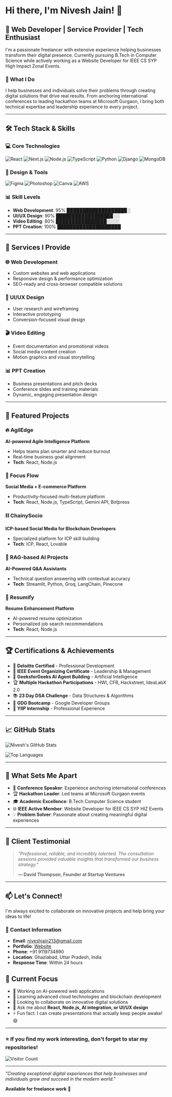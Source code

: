 # Hi there, I'm Nivesh Jain! 👋

## 🚀 Web Developer | Service Provider | Tech Enthusiast

I'm a passionate freelancer with extensive experience helping businesses transform their digital presence. Currently pursuing B.Tech in Computer Science while actively working as a Website Developer for IEEE CS SYP High Impact Zonal Events.

### 🎯 What I Do
I help businesses and individuals solve their problems through creating digital solutions that drive real results. From anchoring international conferences to leading hackathon teams at Microsoft Gurgaon, I bring both technical expertise and leadership experience to every project.

---

## 🛠️ Tech Stack & Skills

### 💻 Core Technologies
![React](https://img.shields.io/badge/React-20232A?style=for-the-badge&logo=react&logoColor=61DAFB)
![Next.js](https://img.shields.io/badge/Next.js-000000?style=for-the-badge&logo=next.js&logoColor=white)
![Node.js](https://img.shields.io/badge/Node.js-43853D?style=for-the-badge&logo=node.js&logoColor=white)
![TypeScript](https://img.shields.io/badge/TypeScript-007ACC?style=for-the-badge&logo=typescript&logoColor=white)
![Python](https://img.shields.io/badge/Python-3776AB?style=for-the-badge&logo=python&logoColor=white)
![Django](https://img.shields.io/badge/Django-092E20?style=for-the-badge&logo=django&logoColor=white)
![MongoDB](https://img.shields.io/badge/MongoDB-4EA94B?style=for-the-badge&logo=mongodb&logoColor=white)

### 🎨 Design & Tools
![Figma](https://img.shields.io/badge/Figma-F24E1E?style=for-the-badge&logo=figma&logoColor=white)
![Photoshop](https://img.shields.io/badge/Adobe%20Photoshop-31A8FF?style=for-the-badge&logo=Adobe%20Photoshop&logoColor=black)
![Canva](https://img.shields.io/badge/Canva-%2300C4CC.svg?&style=for-the-badge&logo=Canva&logoColor=white)
![AWS](https://img.shields.io/badge/Amazon_AWS-232F3E?style=for-the-badge&logo=amazon-aws&logoColor=white)

### 📊 Skill Levels
- **Web Development**: 95% ██████████████████▉░
- **UI/UX Design**: 90% █████████████████▉░░
- **Video Editing**: 80% ████████████████░░░░
- **PPT Creation**: 100% ████████████████████

---

## 🎯 Services I Provide

### 🌐 Web Development
- Custom websites and web applications
- Responsive design & performance optimization
- SEO-ready and cross-browser compatible solutions

### 🎨 UI/UX Design
- User research and wireframing
- Interactive prototyping
- Conversion-focused visual design

### 🎬 Video Editing
- Event documentation and promotional videos
- Social media content creation
- Motion graphics and visual storytelling

### 📊 PPT Creation
- Business presentations and pitch decks
- Conference slides and training materials
- Dynamic, engaging presentation design

---

## 🚀 Featured Projects

### 🔥 AgilEdge
**AI-powered Agile Intelligence Platform**
- Helps teams plan smarter and reduce burnout
- Real-time business goal alignment
- **Tech**: React, Node.js

### 🎯 Focus Flow
**Social Media + E-commerce Platform**
- Productivity-focused multi-feature platform
- **Tech**: React, Node.js, TypeScript, Gemini API, Botpress

### ⛓️ ChainySocio
**ICP-based Social Media for Blockchain Developers**
- Specialized platform for ICP skill building
- **Tech**: ICP, React, Lovable

### 🤖 RAG-based AI Projects
**AI-Powered Q&A Assistants**
- Technical question answering with contextual accuracy
- **Tech**: Streamlit, Python, Groq, LangChain, Pinecone

### 📄 Resumify
**Resume Enhancement Platform**
- AI-powered resume optimization
- Personalized job search recommendations
- **Tech**: React, Node.js

---

## 🏆 Certifications & Achievements

- 🏅 **Deloitte Certified** - Professional Development
- 🎯 **IEEE Event Organizing Certificate** - Leadership & Management
- 🤖 **GeeksforGeeks AI Agent Building** - Artificial Intelligence
- 🏆 **Multiple Hackathon Participations** - HWI, CFB, Hackstreet, IdeaLabX 2.0
- 📚 **23 Day DSA Challenge** - Data Structures & Algorithms
- 🚀 **GDG Bootcamp** - Google Developer Groups
- 💼 **YIIP Internship** - Professional Experience

---

## 📈 GitHub Stats

![Nivesh's GitHub Stats](https://github-readme-stats.vercel.app/api?username=hey-nivesh&show_icons=true&theme=radical)

![Top Languages](https://github-readme-stats.vercel.app/api/top-langs/?username=hey-nivesh&layout=compact&theme=radical)

---

## 🌟 What Sets Me Apart

- 🎤 **Conference Speaker**: Experience anchoring international conferences
- 🏆 **Hackathon Leader**: Led teams at Microsoft Gurgaon events
- 🎓 **Academic Excellence**: B.Tech Computer Science student
- 🌐 **IEEE Active Member**: Website Developer for IEEE CS SYP HIZ Events
- 💡 **Problem Solver**: Passionate about creating meaningful digital experiences

---

## 💬 Client Testimonial

> *"Professional, reliable, and incredibly talented. The consultation sessions provided valuable insights that transformed our business strategy."*
> 
> **— David Thompson, Founder at Startup Ventures**

---

## 📫 Let's Connect!

I'm always excited to collaborate on innovative projects and help bring your ideas to life!

### 📧 Contact Information
- **Email**: [niveshjain213@gmail.com](mailto:niveshjain213@gmail.com)
- **Portfolio**: [Website](www.niveshjain.xyz)
- **Phone**: +91 9119734890
- **Location**: Ghaziabad, Uttar Pradesh, India
- **Response Time**: Within 24 hours



## 🎯 Current Focus

- 🔭 Working on AI-powered web applications
- 🌱 Learning advanced cloud technologies and blockchain development
- 👯 Looking to collaborate on innovative digital solutions
- 💬 Ask me about **React, Node.js, AI integration, or UI/UX design**
- ⚡ Fun fact: I can create presentations that actually keep people awake! 😄

---

### ⭐ If you find my work interesting, don't forget to star my repositories!

![Visitor Count](https://visitor-badge.laobi.icu/badge?page_id=hey-nivesh.hey-nivesh)

---

*"Creating exceptional digital experiences that help businesses and individuals grow and succeed in the modern world."*

**Available for freelance work** 🚀
